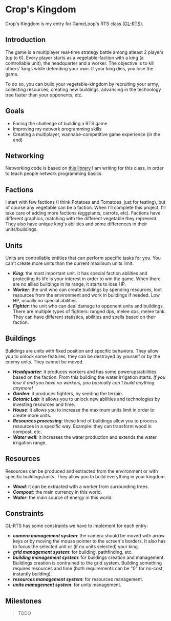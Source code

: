 # Crop's Kingdom

Crop's Kingdom is my entry for GameLoop's RTS class ([GL-RTS](https://forum.gameloop.it/d/566-gl-rts-build-a-multiplayer-rts-with-gameloop)).

## Introduction

The game is a multiplayer real-time strategy battle among atleast 2 players (up to 6). Every player starts as a vegetable-faction with a king (a controllable unit), the headquarter and a worker. The objective is to kill others' kings while defending your own. If your king dies, you lose the game.

To do so, you can build your vegetable-kingdom by recruiting your army, collecting resources, creating new buildings, advancing in the technology tree faster than your opponents, etc.

## Goals

* Facing the challenge of building a RTS game
* Improving my network programming skills
* Creating a multiplayer, wannabe-competitive game experience (in the end)

## Networking

Networking code is based on [this library](https://github.com/GameLoop-it/GameLoop.Networking) I am writing for this class, in order to teach people network programming basics.

## Factions

I start with few factions (I think Potatoes and Tomatoes, just for testing), but of course any vegetable can be a faction. When I'll complete this project, I'll take care of adding more factions (eggplants, carrots, etc).
Factions have different graphics, matching with the different vegetable they represent. They also have unique king's abilities and some differences in their units/buildings.

## Units

Units are controllable entities that can perform specific tasks for you. You can't create more units than the current maximum units limit.

* __*King*__: the most important unit. It has special faction abilities and protecting its life is your interest in order to win the game. When there are no allied buildings in its range, it starts to lose HP.
* __*Worker*__: the unit who can create buildings by spending resources, loot resources from the environment and work in buildings if needed. Low HP, usually no special abilities.
* __*Fighter*__: the unit who can deal damage to opponent units and buildings. There are multiple types of fighters: ranged dps, melee dps, melee tank. They can have different statistics, abilities and spells based on their faction.

## Buildings

Buildings are units with fixed position and specific behaviors. They allow you to unlock some features, they can be destroyed by yourself or by the enemy units. They cannot be moved.

* __*Headquarter*__: it produces workers and has some powerups/abilities based on the faction. From this building the water irrigation starts. _If you lose it and you have no workers, you basically can't build anything anymore!_
* __*Garden*__: it produces fighters, by seeding the terrain.
* __*Botanic Lab*__: it allows you to unlock new abilities and technologies by investing resources and time.
* __*House*__: it allows you to increase the maximum units limit in order to create more units.
* __*Resources processing*__: these kind of buildings allow you to process resources in a specific way. Example: they can transform wood in compost, etc.
* __*Water well*__: it increases the water production and extends the water irrigation range.

## Resources

Resources can be produced and extracted from the environment or with specific buildings/units. They allow you to build everything in your kingdom.

* __*Wood*__: it can be extracted with a worker from surrounding trees.
* __*Compost*__: the main currency in this world.
* __*Water*__: the main source of energy in this world.

## Constraints

GL-RTS has some constraints we have to implement for each entry:

* __*camera management system*__: the camera should be moved with arrow keys or by moving the mouse pointer to the screen's borders. It also has to focus the selected unit or (if no units selected) your king.
* __*grid management system*__: for building, pathfinding, etc.
* __*building management system*__: for buildings creation and management. Buildings creation is contrained to the grid system. Building something requires resources and time (both requirements can be "0" for no-cost, instantly building).
* __*resources management system*__: for resources management.
* __*units management system*__: for units management.

## Milestones

> TODO